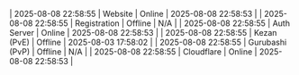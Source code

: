 | 2025-08-08 22:58:55 | Website | Online | 2025-08-08 22:58:53 |
| 2025-08-08 22:58:55 | Registration | Offline | N/A |
| 2025-08-08 22:58:55 | Auth Server | Online | 2025-08-08 22:58:53 |
| 2025-08-08 22:58:55 | Kezan (PvE) | Offline | 2025-08-03 17:58:02 |
| 2025-08-08 22:58:55 | Gurubashi (PvP) | Offline | N/A |
| 2025-08-08 22:58:55 | Cloudflare | Online | 2025-08-08 22:58:53 |
